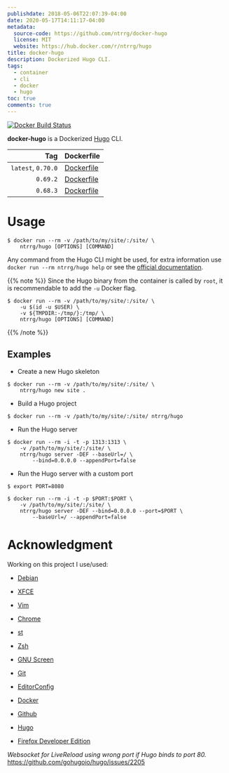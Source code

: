 ```yaml
---
publishdate: 2018-05-06T22:07:39-04:00
date: 2020-05-17T14:11:17-04:00
metadata:
  source-code: https://github.com/ntrrg/docker-hugo
  license: MIT
  website: https://hub.docker.com/r/ntrrg/hugo
title: docker-hugo
description: Dockerized Hugo CLI.
tags:
  - container
  - cli
  - docker
  - hugo
toc: true
comments: true
---
```


[![Docker Build Status](https://img.shields.io/docker/build/ntrrg/hugo.svg)](https://hub.docker.com/r/ntrrg/hugo)

[Hugo]: https://gohugo.io

**docker-hugo** is a Dockerized [Hugo][] CLI.

| Tag | Dockerfile |
| --: | :-- |
| `latest`, `0.70.0` | [Dockerfile](https://github.com/ntrrg/docker-hugo/blob/0.70.0/Dockerfile) |
| `0.69.2` | [Dockerfile](https://github.com/ntrrg/docker-hugo/blob/0.69.2/Dockerfile) |
| `0.68.3` | [Dockerfile](https://github.com/ntrrg/docker-hugo/blob/0.68.3/Dockerfile) |

# Usage

```shell-session
$ docker run --rm -v /path/to/my/site/:/site/ \
    ntrrg/hugo [OPTIONS] [COMMAND]
```

Any command from the Hugo CLI might be used, for extra information use `docker run --rm ntrrg/hugo help`
or see the [official documentation](https://gohugo.io/commands/).

{{% note %}}
Since the Hugo binary from the container is called by `root`, it is
recommendable to add the `-u` Docker flag.

```shell-session
$ docker run --rm -v /path/to/my/site/:/site/ \
    -u $(id -u $USER) \
    -v ${TMPDIR:-/tmp/}:/tmp/ \
    ntrrg/hugo [OPTIONS] [COMMAND]
```
{{% /note %}}

## Examples

* Create a new Hugo skeleton

```shell-session
$ docker run --rm -v /path/to/my/site/:/site/ \
    ntrrg/hugo new site .
```

* Build a Hugo project

```shell-session
$ docker run --rm -v /path/to/my/site/:/site/ ntrrg/hugo
```

* Run the Hugo server

```shell-session
$ docker run --rm -i -t -p 1313:1313 \
    -v /path/to/my/site/:/site/ \
    ntrrg/hugo server -DEF --baseUrl=/ \
        --bind=0.0.0.0 --appendPort=false
```

* Run the Hugo server with a custom port

```shell-session
$ export PORT=8080
```

```shell-session
$ docker run --rm -i -t -p $PORT:$PORT \
    -v /path/to/my/site/:/site/ \
    ntrrg/hugo server -DEF --bind=0.0.0.0 --port=$PORT \
        --baseUrl=/ --appendPort=false
```

# Acknowledgment

Working on this project I use/used:

* [Debian](https://www.debian.org/)

* [XFCE](https://xfce.org/)

* [Vim](https://www.vim.org/)

* [Chrome](https://www.google.com/chrome/browser/desktop/index.html)

* [st](https://st.suckless.org/)

* [Zsh](http://www.zsh.org/)

* [GNU Screen](https://www.gnu.org/software/screen)

* [Git](https://git-scm.com/)

* [EditorConfig](http://editorconfig.org/)

* [Docker](https://docker.com)

* [Github](https://github.com)

* [Hugo](https://gohugo.io)

* [Firefox Developer Edition](https://www.mozilla.org/en-US/firefox/developer/)

*Websocket for LiveReload using wrong port if Hugo binds to port 80.* <https://github.com/gohugoio/hugo/issues/2205>

